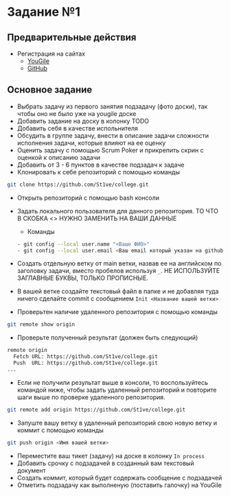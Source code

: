 # Задание №1

## Предварительные действия

- Регистрация на сайтах
  - [YouGile](https://ru.yougile.com/)
  - [GitHub](https://github.com/)

## Основное задание

- Выбрать задачу из первого занятия подзадачу (фото доски), так чтобы оно не было уже на yougile доске
- Добавить задание на доску в колонку TODO
- Добавить себя в качестве испольнителя
- Обсудить в группе задачу, внести в описание задачи сложности исполнения задачи, которые влияют на ее оценку
- Оценить задачу с помощью Scrum Poker и прикрепить скрин с оценкой к описанию задачи
- Добавить от 3 - 6 пунктов в качестве подзадач к задаче
- Клонировать к себе репозиторий с помощью команды

```sh
git clone https://github.com/St1ve/college.git
```

- Открыть репозиторий с помощью bash консоли
- Задать локального пользователя для данного репозитория. ТО ЧТО В СКОБКА <> НУЖНО ЗАМЕНИТЬ НА ВАШИ ДАННЫЕ

  - Команды

  ```sh
  - git config --local user.name "<Ваше ФИО>"
  - git config --local user.email <Ваш email который указан на github>
  ```

- Создать отдельную ветку от main ветки, назвав ее на английском по заголовку задачи, вместо пробелов используя `_`. НЕ ИСПОЛЬЗУЙТЕ ЗАГЛАВНЫЕ БУКВЫ, ТОЛЬКО ПРОПИСНЫЕ.

- В вашей ветке создайте текстовый файл в папке и не добавляя туда ничего сделайте commit с сообщением
  `Init <Название вашей ветки>`

- Проверьтен наличие удаленного репозитория с помощью команды

```sh
git remote show origin
```

- Проверьте полученный результат (должен быть следующий)

```sh
remote origin
  Fetch URL: https://github.com/St1ve/college.git
  Push  URL: https://github.com/St1ve/college.git
...
```

- Если не получили результат выше в консоли, то воспользуйтесь командой ниже, чтобы задать удаленный репозиторий и повторите шаги выше по проверке удаленного репозитория.

```sh
git remote add origin https://github.com/St1ve/college.git
```

- Запуште вашу ветку в удаленный репозиторий свою новую ветку и коммит c помощью команды

```sh
git push origin <Имя вашей ветки>
```

- Переместите ваш тикет (задачу) на доске в колонку `In process`
- Добавить срочку с подзадачей в созданный вам текстовый документ
- Создать коммит, который будет содержать сообщение с подзадачей
- Отметить подзадачу как выполненую (поставить галочку) на YouGile